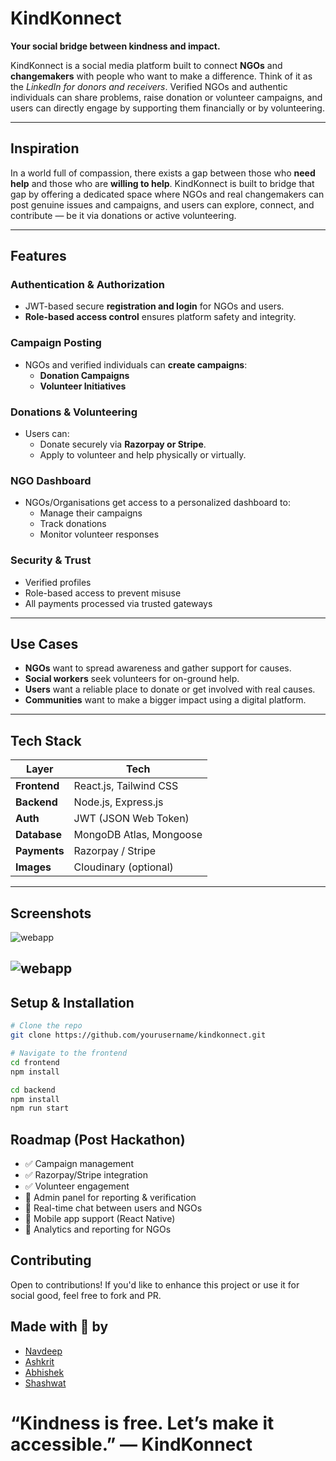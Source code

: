 # KindKonnect 

**Your social bridge between kindness and impact.**

KindKonnect is a social media platform built to connect **NGOs** and **changemakers** with people who want to make a difference. Think of it as the *LinkedIn for donors and receivers*. Verified NGOs and authentic individuals can share problems, raise donation or volunteer campaigns, and users can directly engage by supporting them financially or by volunteering.

---

## Inspiration

In a world full of compassion, there exists a gap between those who **need help** and those who are **willing to help**. KindKonnect is built to bridge that gap by offering a dedicated space where NGOs and real changemakers can post genuine issues and campaigns, and users can explore, connect, and contribute — be it via donations or active volunteering.

---

## Features

### Authentication & Authorization
- JWT-based secure **registration and login** for NGOs and users.
- **Role-based access control** ensures platform safety and integrity.

### Campaign Posting
- NGOs and verified individuals can **create campaigns**:
  - **Donation Campaigns**
  - **Volunteer Initiatives**

### Donations & Volunteering
- Users can:
  - Donate securely via **Razorpay or Stripe**.
  - Apply to volunteer and help physically or virtually.

### NGO Dashboard
- NGOs/Organisations get access to a personalized dashboard to:
  - Manage their campaigns
  - Track donations
  - Monitor volunteer responses

### Security & Trust
- Verified profiles
- Role-based access to prevent misuse
- All payments processed via trusted gateways

---

## Use Cases

- **NGOs** want to spread awareness and gather support for causes.
- **Social workers** seek volunteers for on-ground help.
- **Users** want a reliable place to donate or get involved with real causes.
- **Communities** want to make a bigger impact using a digital platform.

---

## Tech Stack

| Layer      | Tech |
|------------|------|
| **Frontend**  | React.js, Tailwind CSS |
| **Backend**   | Node.js, Express.js |
| **Auth**      | JWT (JSON Web Token) |
| **Database**  | MongoDB Atlas, Mongoose |
| **Payments**  | Razorpay / Stripe |
| **Images**    | Cloudinary (optional) |

---

## Screenshots 
![webapp](https://github.com/user-attachments/assets/5e2e121c-670a-4d9c-a755-06bf67a898d7)

![webapp](https://github.com/user-attachments/assets/d97ddadf-e4e0-4fed-af4f-51416f8ce82a)
---

## Setup & Installation

```bash
# Clone the repo
git clone https://github.com/yourusername/kindkonnect.git

# Navigate to the frontend
cd frontend
npm install

cd backend
npm install
npm run start
```
## Roadmap (Post Hackathon)

- ✅ Campaign management
- ✅ Razorpay/Stripe integration
- ✅ Volunteer engagement
- 🔲 Admin panel for reporting & verification
- 🔲 Real-time chat between users and NGOs
- 🔲 Mobile app support (React Native)
- 🔲 Analytics and reporting for NGOs

## Contributing

Open to contributions! If you'd like to enhance this project or use it for social good, feel free to fork and PR.

## Made with 💚 by
- [Navdeep](https://github.com/NavdeepKakrod)
- [Ashkrit](https://github.com/Askme007)
- [Abhishek](https://github.com/akabhi2311)
- [Shashwat](https://github.com/Ashme007)

# **“Kindness is free. Let’s make it accessible.” — KindKonnect**
